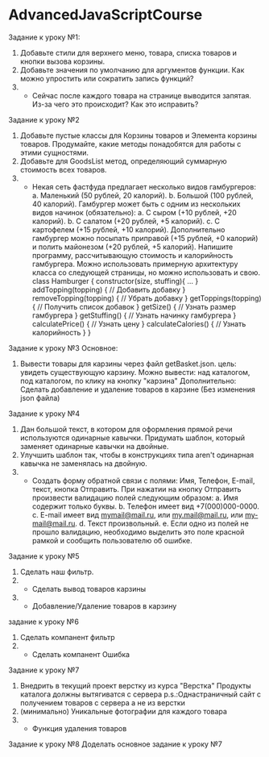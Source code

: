 # AdvancedJavaScriptCourse
Задание к уроку №1:
1. Добавьте стили для верхнего меню, товара, списка товаров и кнопки вызова корзины.
2. Добавьте значения по умолчанию для аргументов функции. Как можно упростить или
сократить запись функций?
3. * Сейчас после каждого товара на странице выводится запятая. Из-за чего это происходит?
Как это исправить?

Задание к уроку №2
1. Добавьте пустые классы для Корзины товаров и Элемента корзины товаров. Продумайте,
какие методы понадобятся для работы с этими сущностями.
2. Добавьте для GoodsList метод, определяющий суммарную стоимость всех товаров.
3. * Некая сеть фастфуда предлагает несколько видов гамбургеров:
    a. Маленький (50 рублей, 20 калорий).
    b. Большой (100 рублей, 40 калорий).
    Гамбургер может быть с одним из нескольких видов начинок (обязательно):
    a. С сыром (+10 рублей, +20 калорий).
    b. С салатом (+20 рублей, +5 калорий).
    c. С картофелем (+15 рублей, +10 калорий).
    Дополнительно гамбургер можно посыпать приправой (+15 рублей, +0 калорий) и полить
    майонезом (+20 рублей, +5 калорий).
    Напишите программу, рассчитывающую стоимость и калорийность гамбургера. Можно
    использовать примерную архитектуру класса со следующей страницы, но можно использовать
    и свою.
    class Hamburger {
        constructor(size, stuffing){ ... }
        addTopping(topping) { // Добавить добавку }
        removeTopping(topping) { // Убрать добавку }
        getToppings(topping) { // Получить список добавок }
        getSize() { // Узнать размер гамбургера }
        getStuffing() { // Узнать начинку гамбургера }
        calculatePrice() { // Узнать цену }
        calculateCalories() { // Узнать калорийность }
    }

Задание к уроку №3
Основное:
1. Вывести товары для карзины через файл getBasket.json.
цель: увидеть существующую карзину.
Можно вывести:  над каталогом, под каталогом, по клику на кнопку "карзина"
Дополнительно: Сделать добавление и удаление товаров в карзине (Без изменения json файла)

Задание к уроку №4
1. Дан большой текст, в котором для оформления прямой речи используются одинарные
кавычки. Придумать шаблон, который заменяет одинарные кавычки на двойные.
2. Улучшить шаблон так, чтобы в конструкциях типа aren't одинарная кавычка не заменялась на
двойную.
3. * Создать форму обратной связи с полями: Имя, Телефон, E-mail, текст, кнопка Отправить.
При нажатии на кнопку Отправить произвести валидацию полей следующим образом:
a. Имя содержит только буквы.
b. Телефон имеет вид +7(000)000-0000.
c. E-mail имеет вид mymail@mail.ru, или my.mail@mail.ru, или my-mail@mail.ru.
d. Текст произвольный.
e. Если одно из полей не прошло валидацию, необходимо выделить это поле красной рамкой
и сообщить пользователю об ошибке.

Задание к уроку №5
1. Сделать наш фильтр.
2. * Сделать вывод товаров карзины
3. * Добавление/Удаление товаров в карзину

задание к уроку №6
1. Сделать компанент фильтр
2. * Сделать компанент Ошибка

Задание к уроку №7
1. Внедрить в текущий проект верстку из курса "Верстка"
Продукты каталога должны вытягиватся с сервера
p.s.:Однастраничный сайт с получением товаров с сервера а не из верстки
2. (минимально) Уникальные фотографии для каждого товара
3. * Функция удаления товаров

Задание к уроку №8
Доделать основное задание к уроку №7